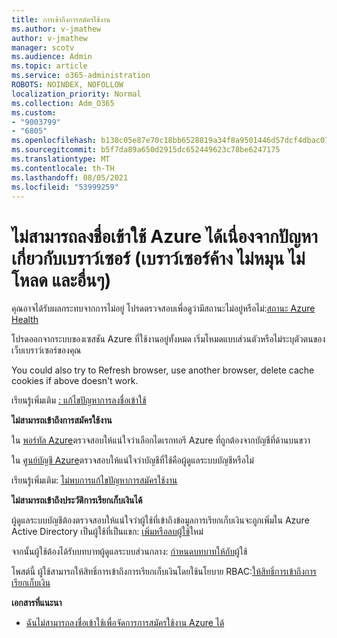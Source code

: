 ```yaml
---
title: การเข้าถึงการสมัครใช้งาน
ms.author: v-jmathew
author: v-jmathew
manager: scotv
ms.audience: Admin
ms.topic: article
ms.service: o365-administration
ROBOTS: NOINDEX, NOFOLLOW
localization_priority: Normal
ms.collection: Adm_O365
ms.custom:
- "9003799"
- "6805"
ms.openlocfilehash: b138c05e87e70c18bb6528819a34f8a9501446d57dcf4dbac0734f70fbc3466b
ms.sourcegitcommit: b5f7da89a650d2915dc652449623c78be6247175
ms.translationtype: MT
ms.contentlocale: th-TH
ms.lasthandoff: 08/05/2021
ms.locfileid: "53999259"
---
```

# <a name="unable-to-sign-in-azure-due-to-browser-issues-browser-hangs-keeps-spinning-does-not-load-etc"></a>ไม่สามารถลงชื่อเข้าใช้ Azure ได้เนื่องจากปัญหาเกี่ยวกับเบราว์เซอร์ (เบราว์เซอร์ค้าง ไม่หมุน ไม่โหลด และอื่นๆ)

คุณอาจได้รับผลกระทบจากการไม่อยู่ โปรดตรวจสอบเพื่อดูว่ามีสถานะไม่อยู่หรือไม่:[สถานะ Azure Health](https://status.azure.com/status/history/)

โปรดออกจากระบบของเซสชัน Azure ที่ใช้งานอยู่ทั้งหมด เริ่มโหมดแบบส่วนตัวหรือไม่ระบุตัวตนของเว็บเบราว์เซอร์ของคุณ

You could also try to Refresh browser, use another browser, delete cache cookies if above doesn't work.

เรียนรู้เพิ่มเติม [: แก้ไขปัญหาการลงชื่อเข้าใช้](https://support.microsoft.com/help/4042961/troubleshoot-why-you-can-t-sign-in-to-manage-your-azure-subscription)

**ไม่สามารถเข้าถึงการสมัครใช้งาน**

ใน [พอร์ทัล Azure](https://portal.azure.com/)ตรวจสอบให้แน่ใจว่าเลือกไดเรกทอรี Azure ที่ถูกต้องจากบัญชีที่ด้านบนขวา

ใน [ศูนย์บัญชี Azure](https://account.windowsazure.com/Subscriptions)ตรวจสอบให้แน่ใจว่าบัญชีที่ใช้คือผู้ดูแลระบบบัญชีหรือไม่

เรียนรู้เพิ่มเติม: [ไม่พบการแก้ไขปัญหาการสมัครใช้งาน](https://docs.microsoft.com/azure/billing/billing-no-subscriptions-found?WT.mc_id=Portal-Microsoft_Azure_Support)

**ไม่สามารถเข้าถึงประวัติการเรียกเก็บเงินได้**

ผู้ดูแลระบบบัญชีต้องตรวจสอบให้แน่ใจว่าผู้ใช้ที่เข้าถึงข้อมูลการเรียกเก็บเงินจะถูกเพิ่มใน Azure Active Directory เป็นผู้ใช้ที่เป็นแขก: [เพิ่มหรือลบผู้ใช้](https://docs.microsoft.com/azure/active-directory/fundamentals/add-users-azure-active-directory?WT.mc_id=Portal-Microsoft_Azure_Support)ใหม่

จากนั้นผู้ใช้ต้องได้รับบทบาทผู้ดูแลระบบส่วนกลาง: [กําหนดบทบาทให้กับ](https://docs.microsoft.com/azure/active-directory/fundamentals/active-directory-users-assign-role-azure-portal?WT.mc_id=Portal-Microsoft_Azure_Support)ผู้ใช้

โพสต์นี้ ผู้ใช้สามารถให้สิทธิ์การเข้าถึงการเรียกเก็บเงินโดยใช้นโยบาย RBAC:[ให้สิทธิ์การเข้าถึงการเรียกเก็บเงิน](https://docs.microsoft.com/azure/billing/billing-manage-access?WT.mc_id=Portal-Microsoft_Azure_Support)

**เอกสารที่แนะนา**

-   [ฉันไม่สามารถลงชื่อเข้าใช้เพื่อจัดการการสมัครใช้งาน Azure ได้](https://docs.microsoft.com/azure/billing-cannot-login-subscription?WT.mc_id=Portal-Microsoft_Azure_Support)